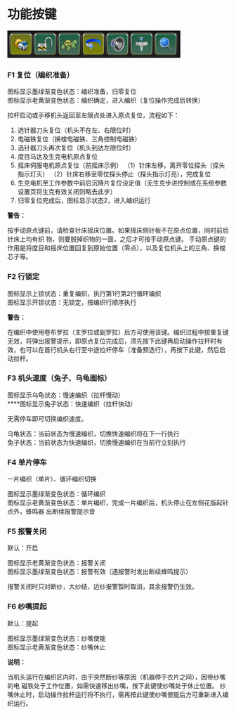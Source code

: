 # 功能按键

![](../.gitbook/assets/gong-neng-an-jian.png)

### F1 复位（编织准备）

图标显示墨绿渐变色状态：编织准备，归零复位  
图标显示老黄渐变色状态：编织确定，进入编织（复位操作完成后转换）

拉杆启动或手移机头返回至左限点处进入原点复位，流程如下：

1. 选针器刀头复位（机头不在左、右限位时）
2. 电磁铁复位（换梭电磁铁、三角控制电磁铁）
3. 选针器刀头再次复位（机头到达左限位时）
4. 度目马达及生克电机原点复位
5. 摇床伺服电机原点复位（前摇床示例）  （1）针床左移，离开零位探头（探头指示灯灭）  （2）针床右移至零位探头停止（探头指示灯亮），完成复位
6. 生克电机至工作参数中前后沉降片复位设定值（无生克步进控制或在系统参数设置页将生克有效关闭则略去此步）
7. 归零复位完成后，图标显示状态2，进入编织运行

**警告：**

按手动原点键前，请检查针床摇床位置。如果摇床侧针板不在原点位置，同时前后针床上均有织 物，则要脱掉织物的一面，之后才可按手动原点键。 手动原点键的作用是将度目和摇床位置回复到原始位置（零点），以及复位机头上的三角、换梭芯子等。

### F2 行锁定

图标显示上锁状态：重复编织，执行第1行第2行循环编织  
图标显示开锁状态：无锁定，按编织行顺序执行

**警告：**

在编织中使用卷布罗拉（主罗拉或副罗拉）后方可使用该键。编织过程中按重复键无效，将弹出报警提示，即原点复位完成后，须先按下此键再启动操作拉杆时有效，也可以在首行机头右行至中途拉杆停车（准备预选行），再按下此键，然后启动拉杆。

### F3 机头速度（兔子、乌龟图标）

图标显示乌龟状态：慢速编织（拉杆慢动）  
****图标显示兔子状态：快速编织（拉杆快动）

无需停车即可切换编织速度。

乌龟状态：当前状态为慢速编织，切换快速编织将在下一行执行  
兔子状态：当前状态为快速编织，切换慢速编织在当前行立刻执行

### F4 单片停车

一片编织（单片）、循环编织切换

图标显示墨绿渐变色状态：循环编织  
图标显示老黄渐变色状态：单片编织，完成一片编织后，机头停止在左侧花版起针点外，蜂鸣器 出断续报警提示音

### F5 报警关闭

默认：开启

图标显示老黄渐变色状态：报警关闭   
图标显示墨绿渐变色状态：报警有效（遇报警时发出断续蜂鸣提示）

报警关闭时只对断纱，大纱结，边纱报警暂时取消，其余报警仍生效。

### F6 纱嘴提起

默认：提起 

图标显示墨绿渐变色状态：纱嘴使能   
图标显示老黄渐变色状态：纱嘴休止

**说明：**

当机头运行在编织区内时，由于突然断纱等原因（机器停于衣片之间），因带纱嘴的电 磁铁处于工作位置，如需快速移出纱嘴，按下此键使纱嘴处于休止位置。 纱嘴休止时，启动操作拉杆运行将不执行，需再按此键使纱嘴使能后方可重新进入编织运行。





